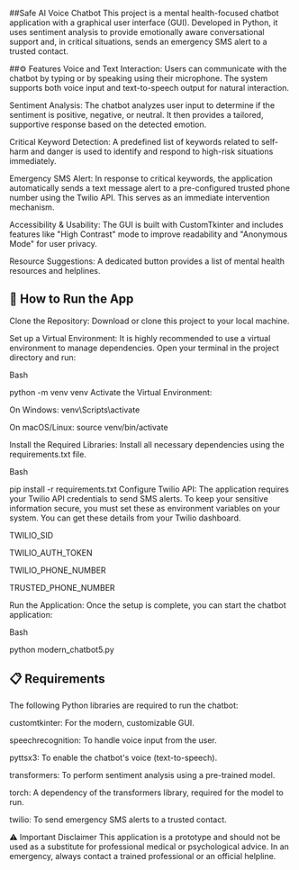 ##Safe AI Voice Chatbot
This project is a mental health-focused chatbot application with a graphical user interface (GUI). Developed in Python, it uses sentiment analysis to provide emotionally aware conversational support and, in critical situations, sends an emergency SMS alert to a trusted contact.

##⚙️ Features
Voice and Text Interaction: Users can communicate with the chatbot by typing or by speaking using their microphone. The system supports both voice input and text-to-speech output for natural interaction.

Sentiment Analysis: The chatbot analyzes user input to determine if the sentiment is positive, negative, or neutral. It then provides a tailored, supportive response based on the detected emotion.

Critical Keyword Detection: A predefined list of keywords related to self-harm and danger is used to identify and respond to high-risk situations immediately.

Emergency SMS Alert: In response to critical keywords, the application automatically sends a text message alert to a pre-configured trusted phone number using the Twilio API. This serves as an immediate intervention mechanism.

Accessibility & Usability: The GUI is built with CustomTkinter and includes features like "High Contrast" mode to improve readability and "Anonymous Mode" for user privacy.

Resource Suggestions: A dedicated button provides a list of mental health resources and helplines.

## 🚀 How to Run the App
Clone the Repository: Download or clone this project to your local machine.

Set up a Virtual Environment: It is highly recommended to use a virtual environment to manage dependencies. Open your terminal in the project directory and run:

Bash

python -m venv venv
Activate the Virtual Environment:

On Windows: venv\Scripts\activate

On macOS/Linux: source venv/bin/activate

Install the Required Libraries: Install all necessary dependencies using the requirements.txt file.

Bash

pip install -r requirements.txt
Configure Twilio API: The application requires your Twilio API credentials to send SMS alerts. To keep your sensitive information secure, you must set these as environment variables on your system. You can get these details from your Twilio dashboard.

TWILIO_SID

TWILIO_AUTH_TOKEN

TWILIO_PHONE_NUMBER

TRUSTED_PHONE_NUMBER

Run the Application: Once the setup is complete, you can start the chatbot application:

Bash

python modern_chatbot5.py

## 📋 Requirements
The following Python libraries are required to run the chatbot:

customtkinter: For the modern, customizable GUI.

speechrecognition: To handle voice input from the user.

pyttsx3: To enable the chatbot's voice (text-to-speech).

transformers: To perform sentiment analysis using a pre-trained model.

torch: A dependency of the transformers library, required for the model to run.

twilio: To send emergency SMS alerts to a trusted contact.

⚠️ Important Disclaimer
This application is a prototype and should not be used as a substitute for professional medical or psychological advice. In an emergency, always contact a trained professional or an official helpline.

